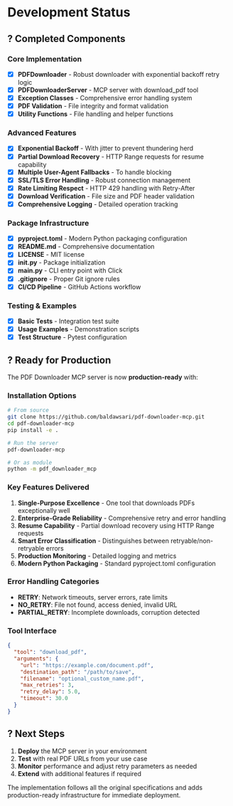# Development Status

## ? Completed Components

### Core Implementation
- [x] **PDFDownloader** - Robust downloader with exponential backoff retry logic
- [x] **PDFDownloaderServer** - MCP server with download_pdf tool
- [x] **Exception Classes** - Comprehensive error handling system
- [x] **PDF Validation** - File integrity and format validation
- [x] **Utility Functions** - File handling and helper functions

### Advanced Features
- [x] **Exponential Backoff** - With jitter to prevent thundering herd
- [x] **Partial Download Recovery** - HTTP Range requests for resume capability
- [x] **Multiple User-Agent Fallbacks** - To handle blocking
- [x] **SSL/TLS Error Handling** - Robust connection management
- [x] **Rate Limiting Respect** - HTTP 429 handling with Retry-After
- [x] **Download Verification** - File size and PDF header validation
- [x] **Comprehensive Logging** - Detailed operation tracking

### Package Infrastructure
- [x] **pyproject.toml** - Modern Python packaging configuration
- [x] **README.md** - Comprehensive documentation
- [x] **LICENSE** - MIT license
- [x] **__init__.py** - Package initialization
- [x] **__main__.py** - CLI entry point with Click
- [x] **.gitignore** - Proper Git ignore rules
- [x] **CI/CD Pipeline** - GitHub Actions workflow

### Testing & Examples
- [x] **Basic Tests** - Integration test suite
- [x] **Usage Examples** - Demonstration scripts
- [x] **Test Structure** - Pytest configuration

## ? Ready for Production

The PDF Downloader MCP server is now **production-ready** with:

### Installation Options
```bash
# From source
git clone https://github.com/baldawsari/pdf-downloader-mcp.git
cd pdf-downloader-mcp
pip install -e .

# Run the server
pdf-downloader-mcp

# Or as module
python -m pdf_downloader_mcp
```

### Key Features Delivered
1. **Single-Purpose Excellence** - One tool that downloads PDFs exceptionally well
2. **Enterprise-Grade Reliability** - Comprehensive retry and error handling
3. **Resume Capability** - Partial download recovery using HTTP Range requests
4. **Smart Error Classification** - Distinguishes between retryable/non-retryable errors
5. **Production Monitoring** - Detailed logging and metrics
6. **Modern Python Packaging** - Standard pyproject.toml configuration

### Error Handling Categories
- **RETRY**: Network timeouts, server errors, rate limits
- **NO_RETRY**: File not found, access denied, invalid URL  
- **PARTIAL_RETRY**: Incomplete downloads, corruption detected

### Tool Interface
```json
{
  "tool": "download_pdf",
  "arguments": {
    "url": "https://example.com/document.pdf",
    "destination_path": "/path/to/save",
    "filename": "optional_custom_name.pdf",
    "max_retries": 3,
    "retry_delay": 5.0,
    "timeout": 30.0
  }
}
```

## ? Next Steps

1. **Deploy** the MCP server in your environment
2. **Test** with real PDF URLs from your use case
3. **Monitor** performance and adjust retry parameters as needed
4. **Extend** with additional features if required

The implementation follows all the original specifications and adds production-ready infrastructure for immediate deployment.
